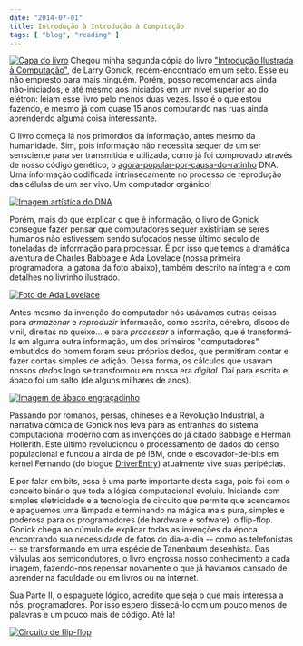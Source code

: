 ```yaml
---
date: "2014-07-01"
title: Introdução à Introdução à Computação
tags: [ "blog", "reading" ]
---
```

[![Capa do livro](/images/X6UJJym.jpg)](/images/X6UJJym.jpg) Chegou minha segunda cópia do livro ["Introdução Ilustrada à Computação"](http://www.caloni.com.br/50-anos-de-basic), de Larry Gonick, recém-encontrado em um sebo. Esse eu não empresto para mais ninguém. Porém, posso recomendar aos ainda não-iniciados, e até mesmo aos iniciados em um nível superior ao do elétron: leiam esse livro pelo menos duas vezes. Isso é o que estou fazendo, e mesmo já com quase 15 anos computando nas ruas ainda aprendendo alguma coisa interessante.

O livro começa lá nos primórdios da informação, antes mesmo da humanidade. Sim, pois informação não necessita sequer de um ser sensciente para ser transmitida e utilizada, como já foi comprovado através de nosso código genético, o [agora-popular-por-causa-do-ratinho](https://www.youtube.com/results?search_query=ratinho+dna) DNA. Uma informação codificada intrinsecamente no processo de reprodução das células de um ser vivo. Um computador orgânico!

[![Imagem artística do DNA](/images/I99BNq9.jpg)](/images/I99BNq9.jpg)

Porém, mais do que explicar o que é informação, o livro de Gonick consegue fazer pensar que computadores sequer existiriam se seres humanos não estivessem sendo sufocados nesse último século de toneladas de informação para processar. É por isso que temos a dramática aventura de Charles Babbage e Ada Lovelace (nossa primeira programadora, a gatona da foto abaixo), também descrito na íntegra e com detalhes no livrinho ilustrado.

[![Foto de Ada Lovelace](/images/VP7cFBQ.jpg)](/images/VP7cFBQ.jpg)

Antes mesmo da invenção do computador nós usávamos outras coisas para _armazenar_ e _reproduzir_ informação, como escrita, cérebro, discos de vinil, direitas no queixo... e para _processar_ a informação, que é transformá-la em alguma outra informação, um dos primeiros "computadores" embutidos do homem foram seus próprios dedos, que permitiram contar e fazer contas simples de adição. Dessa forma, os cálculos que usavam nossos _dedos_ logo se transformou em nossa era _digital_. Daí para escrita e ábaco foi um salto (de alguns milhares de anos).

[![Imagem de ábaco engraçadinho](/images/EIKegpX.jpg)](/images/EIKegpX.jpg)

Passando por romanos, persas, chineses e a Revolução Industrial, a narrativa cômica de Gonick nos leva para as entranhas do sistema computacional moderno com as invenções do já citado Babbage e Herman Hollerith. Este último revolucionou o processamento de dados do censo populacional e fundou a ainda de pé IBM, onde o escovador-de-bits em kernel Fernando (do blogue [DriverEntry](http://driverentry.com.br/blog/)) atualmente vive suas peripécias.

E por falar em bits, essa é uma parte importante desta saga, pois foi com o conceito binário que toda a lógica computacional evoluiu. Iniciando com simples eletricidade e a tecnologia de circuito que permite que acendamos e apaguemos uma lâmpada e terminando na mágica mais pura, simples e poderosa para os programadores (de hardware e sofware): o flip-flop. Gonick chega ao cúmulo de explicar todas as invenções da época encontrando sua necessidade de fatos do dia-a-dia -- como as telefonistas -- se transformando em uma espécie de Tanenbaum desenhista. Das válvulas aos semicondutores, o livro engrossa nosso conhecimento a cada imagem, fazendo-nos repensar novamente o que já havíamos cansado de aprender na faculdade ou em livros ou na internet.

Sua Parte II, o espaguete lógico, acredito que seja o que mais interessa a nós, programadores. Por isso espero dissecá-lo com um pouco menos de palavras e um pouco mais de código. Até lá!

[![Circuito de flip-flop](/images/V4mtqKS.jpg)](/images/V4mtqKS.jpg)


